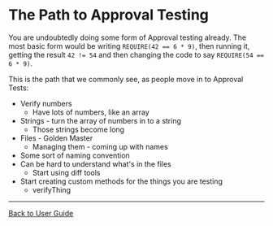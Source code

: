 <!--
GENERATED FILE - DO NOT EDIT
This file was generated by [MarkdownSnippets](https://github.com/SimonCropp/MarkdownSnippets).
Source File: /doc/mdsource/PathToApprovalTesting.source.md
To change this file edit the source file and then run MarkdownSnippets.
-->

<a id="top"></a>

# The Path to Approval Testing



You are undoubtedly doing some form of Approval testing already. The most basic form would be writing `REQUIRE(42 == 6 * 9)`, then running it, getting the result `42 != 54` and then changing the code to say `REQUIRE(54 == 6 * 9)`.

This is the path that we commonly see, as people move in to Approval Tests:

* Verify numbers
    * Have lots of numbers, like an array
* Strings - turn the array of numbers in to a string
    * Those strings become long
* Files - Golden Master
    * Managing them - coming up with names
* Some sort of naming convention
* Can be hard to understand what's in the files
    * Start using diff tools
* Start creating custom methods for the things you are testing
    * verifyThing

---

[Back to User Guide](/doc/README.md#top)
